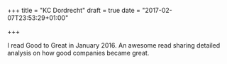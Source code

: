 +++
title = "KC Dordrecht"
draft = true
date = "2017-02-07T23:53:29+01:00"

+++

I read Good to Great in January 2016. An awesome read sharing detailed analysis on how good companies became great.
